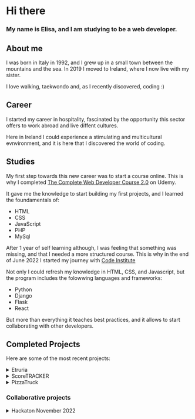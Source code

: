 # Hi there

### My name is Elisa, and I am studying to be a web developer.

## About me

I was born in Italy in 1992, and I grew up in a small town between the mountains and the sea.
In 2019 I moved to Ireland, where I now live with my sister.  


I love walking, taekwondo and, as I recently discovered, coding :)


## Career

I started my career in hospitality, fascinated by the opportunity this sector offers to work abroad and live diffent cultures.


Here in Ireland I could experience a stimulating and multicultural evnvironment, and it is here that I discovered the world of coding.

## Studies

My first step towards this new career was to start a course online. This is why I completed 
[The Complete Web Developer Course 2.0](https://www.udemy.com/course/the-complete-web-developer-course-2/) on Udemy.

It gave me the knowledge to start building my first projects, and I learned the foundamentals of:
- HTML
- CSS
- JavaScript
- PHP
- MySql


After 1 year of self learning although, I was feeling that something was missing, and that I needed a more structured course. This is why in the end of June 2022 I started my journey with [Code Institute](https://codeinstitute.net/global/)


Not only I could refresh my knowledge in HTML, CSS, and Javascript, but the program includes the folowwing languages and frameworks:
- Python
- Django
- Flask
- React

But more than everything it teaches best practices, and it allows to start collaborating with other developers.

## Completed Projects

Here are some of the most recent projects:

<details>
<summary>Etruria</summary>

This was my first project for the Code Institute course, and it was built just with HTML and CSS. 

This projects is an important part of my learning, since for the first time I had to write documentation and test my website.


[Live website](https://elisacch.github.io/etruria/)

[Git repository](https://github.com/EliSacch/etruria)

</details>

<details>
<summary>ScoreTRACKER</summary>

This was my second project for the Code Institute course, and it was built using HTML, CSS and JavaScript. 

This second project was so much fun to build, because it is focused on JavaScript.


[Live website](https://elisacch.github.io/score-tracker/)

[Git repository](https://github.com/EliSacch/score-tracker.git)

</details>

<details>
<summary>PizzaTruck</summary>

A command line application that runs on a mock terminal hosted on Heroku.
The purpose of this program is to manage the user ordering process.

[Live website](https://pizza-truck.herokuapp.com/)

[Git repository](https://github.com/EliSacch/PizzaTruck.git)

</details>

### Collaborative projects

<details>
<summary>Hackaton November 2022</summary>

A command line application that runs on a mock terminal hosted on Heroku.
The purpose of this program is to manage the user ordering process.

[Live website](https://elisacch.github.io/time-signature/index.html)

[Git repository](https://github.com/EliSacch/time-signature.git)

</details>






